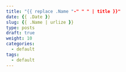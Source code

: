```yaml
---
title: "{{ replace .Name "-" " " | title }}"
date: {{ .Date }}
slug: {{ .Name | urlize }}
type: posts
draft: true
weight: 10
categories:
  - default
tags:
  - default
---
```

